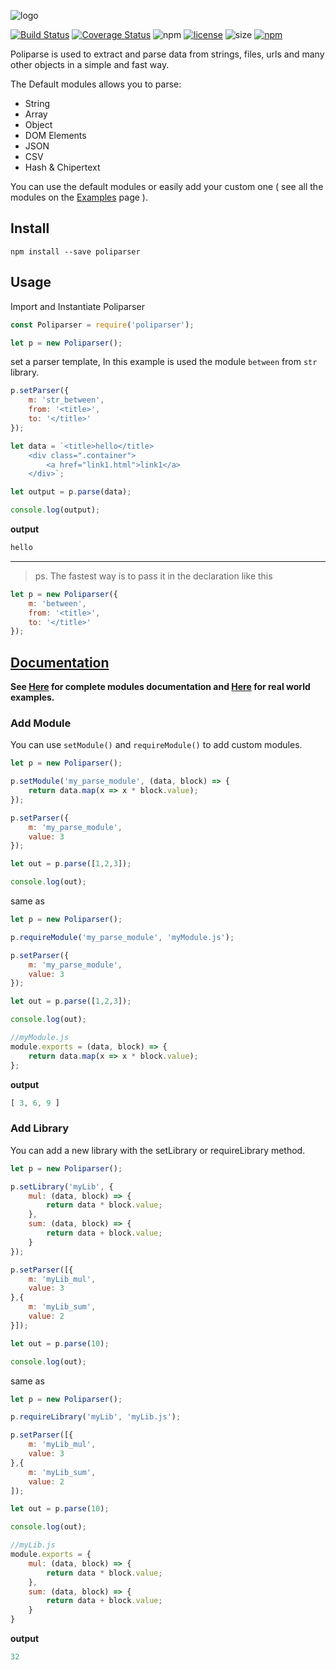 ![logo](https://i.imgur.com/8mRQA7i.jpg)

[![Build Status](https://travis-ci.org/colgatto/Poliparser.svg?branch=master)](https://travis-ci.org/colgatto/Poliparser)
[![Coverage Status](https://coveralls.io/repos/github/colgatto/Poliparser/badge.svg?branch=master)](https://coveralls.io/github/colgatto/Poliparser?branch=master)
![npm](https://badgen.net/npm/dt/poliparser)
[![license](https://badgen.net/npm/license/poliparser)](https://github.com/colgatto/RWTFPL)
![size](https://badgen.net/packagephobia/publish/poliparser)
[![npm](https://badgen.net/badge/icon/npm?icon=npm&label)](https://www.npmjs.com/package/poliparser)

Poliparse is used to extract and parse data from strings, files, urls and many other objects in a simple and fast way.

The Default modules allows you to parse:
- String
- Array
- Object
- DOM Elements
- JSON
- CSV
- Hash & Chipertext

You can use the default modules or easily add your custom one ( see all the modules on the [Examples](https://github.com/colgatto/Poliparser/tree/master/Examples) page ).

## **Install**

```
npm install --save poliparser 
```

## **Usage**

Import and Instantiate Poliparser

```js
const Poliparser = require('poliparser');

let p = new Poliparser();
```

set a parser template,
In this example is used the module `between` from `str` library.

```js
p.setParser({
	m: 'str_between',
	from: '<title>',
	to: '</title>'
});
```

```js
let data = `<title>hello</title>
	<div class=".container">
		<a href="link1.html">link1</a>
	</div>`;

let output = p.parse(data);

console.log(output);
```
**output**
```js
hello
```

---

>ps. The fastest way is to pass it in the declaration like this

```js
let p = new Poliparser({
	m: 'between',
	from: '<title>',
	to: '</title>'
});
```
## **[Documentation](https://github.com/colgatto/Poliparser/tree/master/docgen#documentation)**

**See [Here](https://github.com/colgatto/Poliparser/tree/master/docgen#documentation) for complete modules documentation and [Here](https://github.com/colgatto/Poliparser/tree/master/Examples#real-world-examples) for real world examples.**

### Add Module

You can use `setModule()` and `requireModule()` to add custom modules.

```js
let p = new Poliparser();

p.setModule('my_parse_module', (data, block) => {
	return data.map(x => x * block.value);
});

p.setParser({
	m: 'my_parse_module',
	value: 3
});

let out = p.parse([1,2,3]);

console.log(out);
```

same as

```js
let p = new Poliparser();

p.requireModule('my_parse_module', 'myModule.js');

p.setParser({
	m: 'my_parse_module',
	value: 3
});

let out = p.parse([1,2,3]);

console.log(out);
```

```js
//myModule.js
module.exports = (data, block) => {
	return data.map(x => x * block.value);
};
```

**output**
```js
[ 3, 6, 9 ]
```

### Add Library

You can add a new library with the setLibrary or requireLibrary method.

```js
let p = new Poliparser();

p.setLibrary('myLib', {
	mul: (data, block) => {
		return data * block.value;
	},
	sum: (data, block) => {
		return data + block.value;
	}
});

p.setParser([{
	m: 'myLib_mul',
	value: 3
},{
	m: 'myLib_sum',
	value: 2
}]);

let out = p.parse(10);

console.log(out);
```

same as

```js
let p = new Poliparser();

p.requireLibrary('myLib', 'myLib.js');

p.setParser([{
	m: 'myLib_mul',
	value: 3
},{
	m: 'myLib_sum',
	value: 2
]);

let out = p.parse(10);

console.log(out);
```

```js
//myLib.js
module.exports = {
	mul: (data, block) => {
		return data * block.value;
	},
	sum: (data, block) => {
		return data + block.value;
	}
}
```

**output**

```js
32
```
